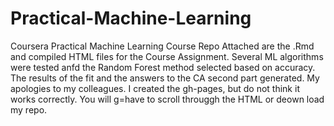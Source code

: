 # Practical-Machine-Learning
Coursera Practical Machine Learning Course Repo
Attached are the .Rmd and compiled HTML files for the Course Assignment.
Several ML algorithms were tested anfd the Random Forest method selected based on accuracy.
The results of the fit and the answers to the CA second part generated.
My apologies to my colleagues. I created the gh-pages, but do not think it works correctly. You will g=have to scroll througgh the HTML or deown load my repo.
